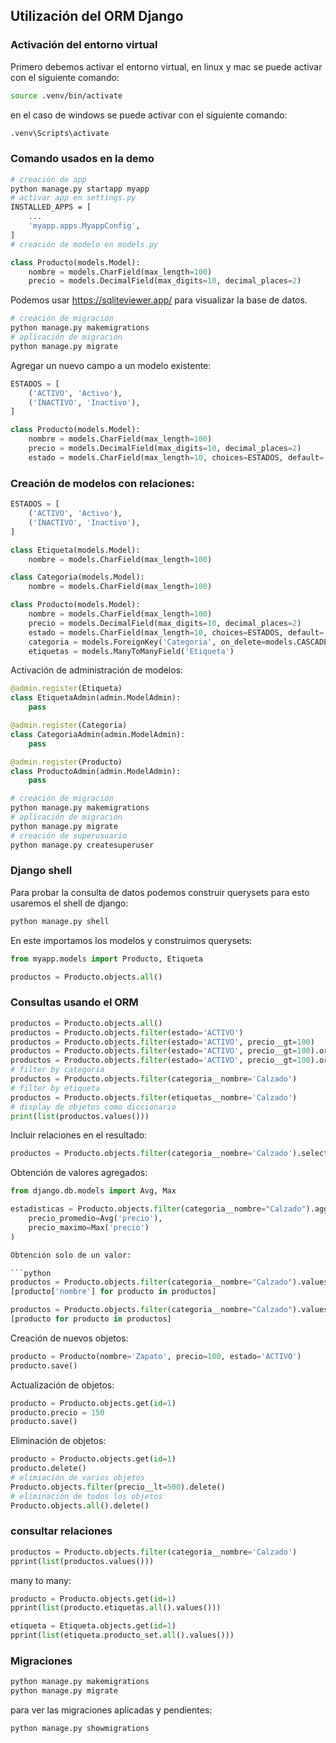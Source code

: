 ## Utilización del ORM Django

### Activación del entorno virtual

Primero debemos activar el entorno virtual, en linux y mac se puede activar con el siguiente comando:

```bash
source .venv/bin/activate
```

en el caso de windows se puede activar con el siguiente comando:

```bash
.venv\Scripts\activate
```

### Comando usados en la demo

```bash
# creación de app
python manage.py startapp myapp
# activar app en settings.py
INSTALLED_APPS = [
    ...
    'myapp.apps.MyappConfig',
]
# creación de modelo en models.py
```

```python
class Producto(models.Model):
    nombre = models.CharField(max_length=100)
    precio = models.DecimalField(max_digits=10, decimal_places=2)
```

Podemos usar https://sqliteviewer.app/ para visualizar la base de datos.

```bash
# creación de migración
python manage.py makemigrations
# aplicación de migración
python manage.py migrate
```

Agregar un nuevo campo a un modelo existente:

```python
ESTADOS = [
    ('ACTIVO', 'Activo'),
    ('INACTIVO', 'Inactivo'),
]

class Producto(models.Model):
    nombre = models.CharField(max_length=100)
    precio = models.DecimalField(max_digits=10, decimal_places=2)    
    estado = models.CharField(max_length=10, choices=ESTADOS, default='ACTIVO')
```

### Creación de modelos con relaciones:

```python
ESTADOS = [
    ('ACTIVO', 'Activo'),
    ('INACTIVO', 'Inactivo'),
]

class Etiqueta(models.Model):
    nombre = models.CharField(max_length=100)

class Categoria(models.Model):
    nombre = models.CharField(max_length=100)

class Producto(models.Model):
    nombre = models.CharField(max_length=100)
    precio = models.DecimalField(max_digits=10, decimal_places=2)
    estado = models.CharField(max_length=10, choices=ESTADOS, default='ACTIVO')
    categoria = models.ForeignKey('Categoria', on_delete=models.CASCADE, null=True, blank=True)
    etiquetas = models.ManyToManyField('Etiqueta')
```

Activación de administración de modelos:

```python
@admin.register(Etiqueta)
class EtiquetaAdmin(admin.ModelAdmin):
    pass

@admin.register(Categoria)
class CategoriaAdmin(admin.ModelAdmin):
    pass

@admin.register(Producto)
class ProductoAdmin(admin.ModelAdmin):
    pass
```

```bash
# creación de migración
python manage.py makemigrations
# aplicación de migración
python manage.py migrate
# creación de superusuario
python manage.py createsuperuser
```

### Django shell

Para probar la consulta de datos podemos construir querysets para esto usaremos el shell de django:

```bash
python manage.py shell
```

En este importamos los modelos y construimos querysets:

```python
from myapp.models import Producto, Etiqueta

productos = Producto.objects.all()
```

### Consultas usando el ORM

```python
productos = Producto.objects.all()
productos = Producto.objects.filter(estado='ACTIVO')
productos = Producto.objects.filter(estado='ACTIVO', precio__gt=100)
productos = Producto.objects.filter(estado='ACTIVO', precio__gt=100).order_by('precio')
productos = Producto.objects.filter(estado='ACTIVO', precio__gt=100).order_by('-precio')
# filter by categoria
productos = Producto.objects.filter(categoria__nombre='Calzado')
# filter by etiqueta
productos = Producto.objects.filter(etiquetas__nombre='Calzado')
# display de objetos como diccionario
print(list(productos.values()))
```

Incluir relaciones en el resultado:

```python
productos = Producto.objects.filter(categoria__nombre='Calzado').select_related('categoria')
```

Obtención de valores agregados:

```python
from django.db.models import Avg, Max

estadisticas = Producto.objects.filter(categoria__nombre="Calzado").aggregate(
    precio_promedio=Avg('precio'),
    precio_maximo=Max('precio')
)

Obtención solo de un valor:

```python
productos = Producto.objects.filter(categoria__nombre="Calzado").values('nombre')
[producto['nombre'] for producto in productos]
```

```python
productos = Producto.objects.filter(categoria__nombre="Calzado").values_list('nombre', 'precio')
[producto for producto in productos]
```

Creación de nuevos objetos:

```python
producto = Producto(nombre='Zapato', precio=100, estado='ACTIVO')
producto.save()
```

Actualización de objetos:

```python
producto = Producto.objects.get(id=1)
producto.precio = 150
producto.save()
```

Eliminación de objetos:

```python
producto = Producto.objects.get(id=1)
producto.delete()
# elimiación de varios objetos
Producto.objects.filter(precio__lt=500).delete()
# eliminación de todos los objetos
Producto.objects.all().delete()
```

### consultar relaciones

```python
productos = Producto.objects.filter(categoria__nombre='Calzado')
pprint(list(productos.values()))
```

many to many:

```python
producto = Producto.objects.get(id=1)
pprint(list(producto.etiquetas.all().values()))

etiqueta = Etiqueta.objects.get(id=1)
pprint(list(etiqueta.producto_set.all().values()))
```

### Migraciones

```bash
python manage.py makemigrations
python manage.py migrate
```

para ver las migraciones aplicadas y pendientes:

```bash
python manage.py showmigrations
```
